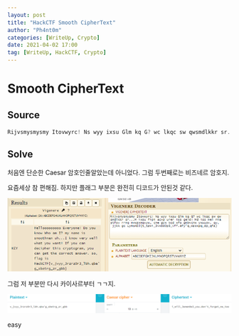 ```yaml
---
layout: post
title: "HackCTF Smooth CipherText"
author: "Ph4nt0m"
categories: [WriteUp, Crypto]
date: 2021-04-02 17:00
tag: [WriteUp, HackCTF, Crypto]
---
```


# Smooth CipherText

## Source

```c
Rijvsmysmysmy Itovwyrc! Ns wyy ixsu Glm kq G? wc lkqc sw qwsmdlkkr sr...M ixsu fipi acvp urer iss geld! Md iss mel niastfov rrmq mvwzxmqvyw, cme gyx kcd xfo gmbvcmx yxwuov. qy, jjkk gc LymoADJ{t_tzwi_3vxbd0p3_vff.afy'q_wzoxpq_dp_qfz}
```

## Solve

처음엔 단순한 Caesar 암호인줄알았는데 아니었다. 그럼 두번째로는 비즈네르 암호지.

요즘세상 참 편해짐. 하지만 플래그 부분은 완전히 디코드가 안된것 같다.

![1.png](assets/img/smooth_ciphertext/1.png)

그럼 저 부분만 다시 카이사르부터 ㄱㄱ지.

![2.png](assets/img/smooth_ciphertext/2.png)

easy